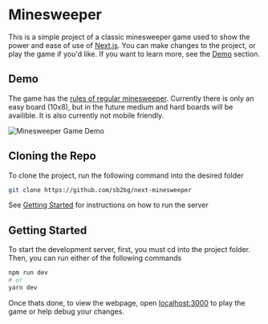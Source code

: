 # Minesweeper

This is a simple project of a classic minesweeper game used to show the power and ease of use of [Next.js](https://nextjs.org). You can make changes to the project, or play the game if you'd like. If you want to learn more, see the [Demo](#demo) section.

## Demo

The game has the [rules of regular minesweeper](https://www.instructables.com/How-to-play-minesweeper/). Currently there is only an easy board (10x8), but in the future medium and hard boards will be availible. It is also currently not mobile friendly.

![Minesweeper Game Demo](https://i.imgur.com/Zz6CETh.png)

## Cloning the Repo

To clone the project, run the following command into the desired folder

```bash
git clone https://github.com/sb2bg/next-minesweeper
```

See [Getting Started](#getting-started) for instructions on how to run the server

## Getting Started

To start the development server, first, you must cd into the project folder. Then, you can run either of the following commands

```bash
npm run dev
# or
yarn dev
```

Once thats done, to view the webpage, open [localhost:3000](http://localhost:3000) to play the game or help debug your changes.
